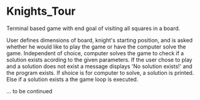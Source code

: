 # Knights_Tour

Terminal based game with end goal of visiting all squares in a board.

User defines dimensions of board, knight's starting position, and is asked whether he would like to play the game or have the computer solve the game.
Independent of choice, computer solves the game to check if a solution exists acording to the given parameters. If the user chose to play and a solution does not exist a message displays 'No solution exists!' and the program exists. If shoice is for computer to solve, a solution is printed. Else if a solution exists a the game loop is executed.

... to be continued
